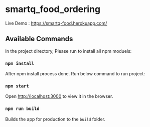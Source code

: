 # smartq_food_ordering

Live Demo : https://smartq-food.herokuapp.com/


## Available Commands

In the project directory, Please run to install all npm moduels:

### `npm install`

After npm install process done. Run below command to run project:

### `npm start`

Open [http://localhost:3000](http://localhost:3000) to view it in the browser.

### `npm run build`

Builds the app for production to the `build` folder.<br>

